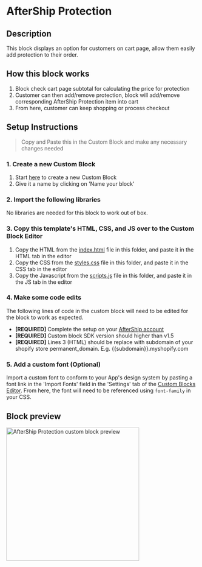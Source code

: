 # AfterShip Protection

## Description

This block displays an option for customers on cart page, allow them easily add protection to their order.

## How this block works

1. Block check cart page subtotal for calculating the price for protection
2. Customer can then add/remove protection, block will add/remove corresponding AfterShip Protection item into cart
3. From here, customer can keep shopping or process checkout

## Setup Instructions

> Copy and Paste this in the Custom Block and make any necessary changes needed

### 1. Create a new Custom Block

1. Start [here](https://app.tapcart.com/custom-blocks) to create a new Custom Block
2. Give it a name by clicking on 'Name your block'

### 2. Import the following libraries

No libraries are needed for this block to work out of box.

### 3. Copy this template's HTML, CSS, and JS over to the Custom Block Editor

1. Copy the HTML from the [index.html](#) file in this folder, and paste it in the HTML tab in the editor
2. Copy the CSS from the [styles.css](#) file in this folder, and paste it in the CSS tab in the editor
3. Copy the Javascript from the [scripts.js](#) file in this folder, and paste it in the JS tab in the editor

### 4. Make some code edits

The following lines of code in the custom block will need to be edited for the block to work as expected.

- **[REQUIRED]** Complete the setup on your [AfterShip account](https://admin.aftership.com/protection?utm_source=tapcart&utm_medium=custom+block+template)
- **[REQUIRED]** Custom block SDK version should higher than v1.5
- **[REQUIRED]** Lines 3 (HTML) should be replace with subdomain of your shopify store permanent_domain. E.g. {{subdomain}}.myshopify.com

### 5. Add a custom font (Optional)

Import a custom font to conform to your App's design system by pasting a font link in the 'Import Fonts' field in the 'Settings' tab of the [Custom Blocks Editor](https://app.tapcart.com/custom-blocks). From here, the font will need to be referenced using `font-family` in your CSS.

## Block preview

<img src="https://assets.am-static.com/aftership-protection/tapcart/images/708dab69f5cd406fe2b99d421992f43d" alt="AfterShip Protection custom block preview" width="350"/>